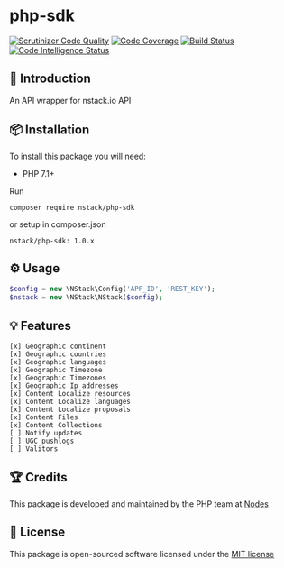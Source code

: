 # php-sdk
[![Scrutinizer Code Quality](https://scrutinizer-ci.com/g/nstack-io/php-sdk/badges/quality-score.png?b=master)](https://scrutinizer-ci.com/g/nstack-io/php-sdk/?branch=master)
[![Code Coverage](https://scrutinizer-ci.com/g/nstack-io/php-sdk/badges/coverage.png?b=master)](https://scrutinizer-ci.com/g/nstack-io/php-sdk/?branch=master)
[![Build Status](https://scrutinizer-ci.com/g/nstack-io/php-sdk/badges/build.png?b=master)](https://scrutinizer-ci.com/g/nstack-io/php-sdk/build-status/master)
[![Code Intelligence Status](https://scrutinizer-ci.com/g/nstack-io/php-sdk/badges/code-intelligence.svg?b=master)](https://scrutinizer-ci.com/code-intelligence)


## 📝 Introduction

An API wrapper for nstack.io API

## 📦 Installation

To install this package you will need:

* PHP 7.1+

Run 

`composer require nstack/php-sdk`

or setup in composer.json

`nstack/php-sdk: 1.0.x`

## ⚙ Usage

```php
$config = new \NStack\Config('APP_ID', 'REST_KEY');
$nstack = new \NStack\NStack($config);
```
 
## 💡 Features

    [x] Geographic continent
    [x] Geographic countries
    [x] Geographic languages
    [x] Geographic Timezone
    [x] Geographic Timezones
    [x] Geographic Ip addresses
    [x] Content Localize resources
    [x] Content Localize languages
    [x] Content Localize proposals
    [x] Content Files
    [x] Content Collections
    [ ] Notify updates
    [ ] UGC pushlogs
    [ ] Valitors

## 🏆 Credits

This package is developed and maintained by the PHP team at [Nodes](http://nodesagency.com)

## 📄 License

This package is open-sourced software licensed under the [MIT license](http://opensource.org/licenses/MIT)
